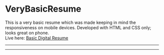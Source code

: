 # VeryBasicResume
This is a very basic resume which was made keeping in mind the responsiveness on mobile devices. Developed with HTML and CSS only; looks great on phone. <br/>
Live here: [Basic Digital Resume](https://bit.ly/myvbr)
___
___
